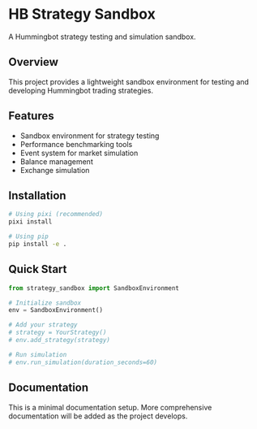 # HB Strategy Sandbox

A Hummingbot strategy testing and simulation sandbox.

## Overview

This project provides a lightweight sandbox environment for testing and developing Hummingbot trading strategies.

## Features

- Sandbox environment for strategy testing
- Performance benchmarking tools
- Event system for market simulation
- Balance management
- Exchange simulation

## Installation

```bash
# Using pixi (recommended)
pixi install

# Using pip
pip install -e .
```

## Quick Start

```python
from strategy_sandbox import SandboxEnvironment

# Initialize sandbox
env = SandboxEnvironment()

# Add your strategy
# strategy = YourStrategy()
# env.add_strategy(strategy)

# Run simulation
# env.run_simulation(duration_seconds=60)
```

## Documentation

This is a minimal documentation setup. More comprehensive documentation will be added as the project develops.
